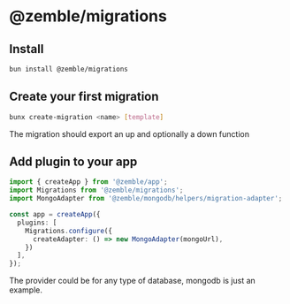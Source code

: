 # @zemble/migrations

## Install

```bash
bun install @zemble/migrations
```

## Create your first migration
  
```bash
bunx create-migration <name> [template]
```

The migration should export an up and optionally a down function

## Add plugin to your app

```ts
import { createApp } from '@zemble/app';
import Migrations from '@zemble/migrations';
import MongoAdapter from '@zemble/mongodb/helpers/migration-adapter';

const app = createApp({
  plugins: [
    Migrations.configure({
      createAdapter: () => new MongoAdapter(mongoUrl),
    })
  ],
});
```

The provider could be for any type of database, mongodb is just an example.